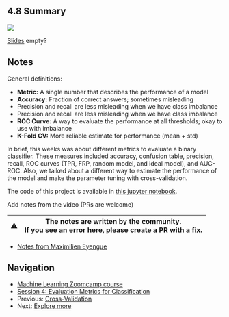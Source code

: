 ## 4.8 Summary

<a href="https://www.youtube.com/watch?v=-v8XEQ2AHvQ&list=PL3MmuxUbc_hIhxl5Ji8t4O6lPAOpHaCLR"><img src="images/thumbnail-4-08.jpg"></a>

[Slides](https://www.slideshare.net/AlexeyGrigorev/ml-zoomcamp-4-evaluation-metrics-for-classification) empty?

## Notes

General definitions: 

* **Metric:** A single number that describes the performance of a model
* **Accuracy:** Fraction of correct answers; sometimes misleading 
* Precision and recall are less misleading when we have class imbalance
* Precision and recall are less misleading when we have class imbalance
* **ROC Curve:** A way to evaluate the performance at all thresholds; okay to use with imbalance
* **K-Fold CV:** More reliable estimate for performance (mean + std)

In brief, this weeks was about different metrics to evaluate a binary classifier. These measures included accuracy, confusion table, precision, recall, ROC curves (TPR, FRP, random model, and ideal model), and AUC-ROC. Also, we talked about a different way to estimate the performance of the model and make the parameter tuning with cross-validation.

The code of this project is available in [this jupyter notebook](https://github.com/alexeygrigorev/mlbookcamp-code/blob/master/course-zoomcamp/04-evaluation/notebook.ipynb).  

Add notes from the video (PRs are welcome)

|⚠️|The notes are written by the community.<br>If you see an error here, please create a PR with a fix.|
|---|:-:|

- [Notes from Maximilien Eyengue](https://github.com/maxim-eyengue/Python-Codes/blob/main/ML_Zoomcamp_2024/04_evaluation/Summary_Session_04.md)

## Navigation

* [Machine Learning Zoomcamp course](../)
* [Session 4: Evaluation Metrics for Classification](./)
* Previous: [Cross-Validation](07-cross-validation.md)
* Next: [Explore more](09-explore-more.md)
